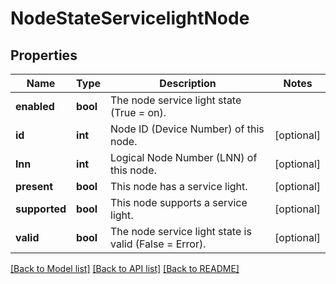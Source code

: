 # NodeStateServicelightNode

## Properties
Name | Type | Description | Notes
------------ | ------------- | ------------- | -------------
**enabled** | **bool** | The node service light state (True &#x3D; on). | 
**id** | **int** | Node ID (Device Number) of this node. | [optional] 
**lnn** | **int** | Logical Node Number (LNN) of this node. | [optional] 
**present** | **bool** | This node has a service light. | [optional] 
**supported** | **bool** | This node supports a service light. | [optional] 
**valid** | **bool** | The node service light state is valid (False &#x3D; Error). | [optional] 

[[Back to Model list]](../README.md#documentation-for-models) [[Back to API list]](../README.md#documentation-for-api-endpoints) [[Back to README]](../README.md)


